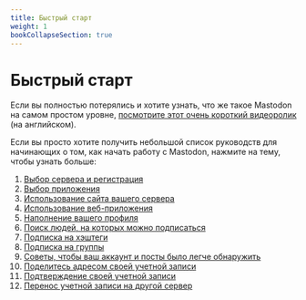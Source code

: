 ```yaml
---
title: Быстрый старт
weight: 1
bookCollapseSection: true
---
```


# Быстрый старт

Если вы полностью потерялись и хотите узнать, что же такое Mastodon на самом
простом уровне, [посмотрите этот очень короткий видеоролик](https://tilvids.com/w/f747058d-3991-4046-a1c9-29c184daa0ff)
(на английском).

Если вы просто хотите получить небольшой список руководств для начинающих о том,
как начать работу с Mastodon, нажмите на тему, чтобы узнать больше:

1. [Выбор сервера и регистрация](choose-a-server)
2. [Выбор приложения](choose-an-app)
3. [Использование сайта вашего сервера](using-server-site)
4. [Использование веб-приложения](using-web-app)
5. [Наполнение вашего профиля](fill-profile)
6. [Поиск людей, на которых можно подписаться](finding-people)
7. [Подпиcка на хэштеги](follow-hashtags)
8. [Подписка на группы](follow-groups)
9. [Советы, чтобы ваш аккаунт и посты было легче обнаружить](some-tips)
10. [Поделитесь адресом своей учетной записи](share-account)
11. [Подтверждение своей учетной записи](verify-account)
12. [Перенос учетной записи на другой сервер](transfer-account)